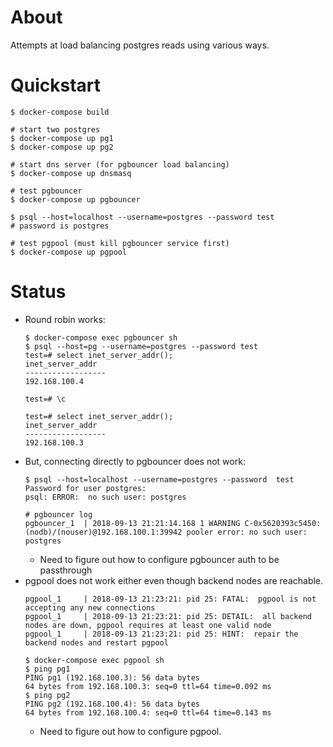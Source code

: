 # About

Attempts at load balancing postgres reads using various ways.

# Quickstart

```
$ docker-compose build

# start two postgres
$ docker-compose up pg1
$ docker-compose up pg2

# start dns server (for pgbouncer load balancing)
$ docker-compose up dnsmasq

# test pgbouncer
$ docker-compose up pgbouncer

$ psql --host=localhost --username=postgres --password test
# password is postgres

# test pgpool (must kill pgbouncer service first)
$ docker-compose up pgpool
```

# Status

- Round robin works:
    ```
    $ docker-compose exec pgbouncer sh
    $ psql --host=pg --username=postgres --password test
    test=# select inet_server_addr();
    inet_server_addr 
    ------------------
    192.168.100.4
    
    test=# \c

    test=# select inet_server_addr();
    inet_server_addr 
    ------------------
    192.168.100.3
    ```
- But, connecting directly to pgbouncer does not work:
    ```
    $ psql --host=localhost --username=postgres --password  test
    Password for user postgres: 
    psql: ERROR:  no such user: postgres

    # pgbouncer log
    pgbouncer_1  | 2018-09-13 21:21:14.168 1 WARNING C-0x5620393c5450: (nodb)/(nouser)@192.168.100.1:39942 pooler error: no such user: postgres
    ```
    - Need to figure out how to configure pgbouncer auth to be passthrough
- pgpool does not work either even though backend nodes are reachable.
    ```
    pgpool_1     | 2018-09-13 21:23:21: pid 25: FATAL:  pgpool is not accepting any new connections
    pgpool_1     | 2018-09-13 21:23:21: pid 25: DETAIL:  all backend nodes are down, pgpool requires at least one valid node
    pgpool_1     | 2018-09-13 21:23:21: pid 25: HINT:  repair the backend nodes and restart pgpool

    $ docker-compose exec pgpool sh
    $ ping pg1
    PING pg1 (192.168.100.3): 56 data bytes
    64 bytes from 192.168.100.3: seq=0 ttl=64 time=0.092 ms
    $ ping pg2
    PING pg2 (192.168.100.4): 56 data bytes
    64 bytes from 192.168.100.4: seq=0 ttl=64 time=0.143 ms
    ```
    - Need to figure out how to configure pgpool.
